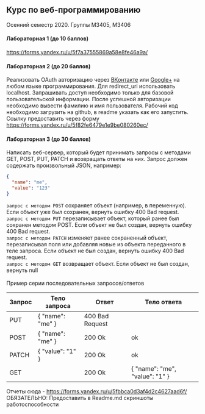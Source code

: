 ## Курс по веб-программированию
Осенний семестр 2020. Группы М3405, М3406

#### Лабораторная 1 (до 10 баллов)
https://forms.yandex.ru/u/5f7a37555869a58e8fe46a9a/

#### Лабораторная 2 (до 20 баллов)
Реализовать OAuth авторизацию через [ВКонтакте](https://vk.com/dev/authcode_flow_user) или [Google+](https://developers.google.com/identity/protocols/oauth2) на любом языке программирования. Для redirect_uri использовать localhost.
Запрашивать доступ необходимо только для базовой пользовательской информации. После успешной авторизации необходимо вывести фамилию и имя пользователя.
Рабочий код необходимо загрузить на github, в readme указать как его запустить. Ссылку предоставить через форму https://forms.yandex.ru/u/5f82fe6479e1e9be080260ec/

#### Лабораторная 3 (до 30 баллов)
Написать веб-сервер, который будет принимать запросы с методами GET, POST, PUT, PATCH и возвращать ответы на них.
Запрос должен содержать произвольный JSON, например:
```json
{
  "name": "me",
  "value": "123"
}
```
`запрос с методом POST` сохраняет объект (например, в переменную). Если объект уже был сохранен, вернуть ошибку 400 Bad request.\
`запрос с методом PUT` перезаписывает объект, который ранее был сохранен методом POST. Если объект не был создан, вернуть ошибку 400 Bad request.\
`запрос с методом PATCH` изменяет ранее сохраненный объект, перезаписывая поля или добавляя новые из объекта переданного в теле запроса. Если объект не был создан, вернуть ошибку 400 Bad request.\
`запрос с методом GET` возвращает объект. Если объект не был создан, вернуть null\
\
Пример серии последовательных запросов/ответов

| Запрос        | Тело запроса           | Ответ  | Тело ответа |
| ------------- | ------------- | ----- | ----- |
| PUT       | { "name": "me" } | 400 Bad Request | |
| POST      | { "name": "me" } | 200 Ok | ok |
| PATCH     | { "value": "1" } | 200 Ok | ok |
| GET       | | 200 Ok | { "name": "me", "value": "1" } |

Отчеты сюда - https://forms.yandex.ru/u/5fbbca0d3af4d2c4627aad6f/
ОБЯЗАТЕЛЬНО: Предоставить в Readme.md скриншоты работоспособности

